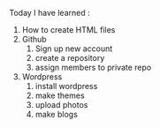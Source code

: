 Today I have learned :
1. How to create HTML files
2. Github
   1. Sign up new account
   2. create a repository
   3. assign members to private repo
3. Wordpress
   1. install wordpress
   2. make themes
   3. upload photos
   4. make blogs
